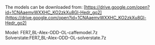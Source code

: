 The models can be downloaded from: [https://drive.google.com/open?id=1CNAaemvWXXHC_KO2zkXu8Gl-Hedr_go2](https://drive.google.com/open?id=1CNAaemvWXXHC_KO2zkXu8Gl-Hedr_go2)

Model: FER7_BL-Alex-ODD-OL-caffemodel.7z<br>
Solverstate:FER7_BL-Alex-ODD-OL-solverstate.7z
